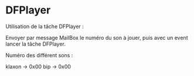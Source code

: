 # DFPlayer

Utilisation de la tâche DFPlayer :

Envoyer par message MailBox le numéro du son à jouer, puis avec un event lancer la tâche DFPlayer.

Numéro des différent sons :

klaxon -> 0x00
bip    -> 0x00
